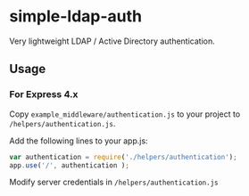 simple-ldap-auth
================

Very lightweight LDAP / Active Directory authentication.

Usage
-----

### For Express 4.x
Copy `example_middleware/authentication.js` to your project to `/helpers/authentication.js`.

Add the following lines to your app.js:
```javascript
var authentication = require('./helpers/authentication');
app.use('/', authentication );
```

Modify server credentials in `/helpers/authentication.js`